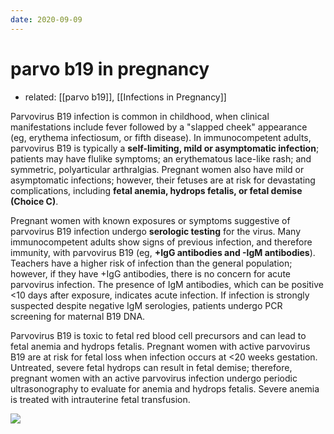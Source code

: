 ```yaml
---
date: 2020-09-09
---
```


# parvo b19 in pregnancy

- related: [[parvo b19]], [[Infections in Pregnancy]]

Parvovirus B19 infection is common in childhood, when clinical manifestations include fever followed by a "slapped cheek" appearance (eg, erythema infectiosum, or fifth disease).  In immunocompetent adults, parvovirus B19 is typically a **self-limiting, mild or asymptomatic infection**; patients may have flulike symptoms; an erythematous lace-like rash; and symmetric, polyarticular arthralgias.  Pregnant women also have mild or asymptomatic infections; however, their fetuses are at risk for devastating complications, including **fetal anemia, hydrops fetalis, or fetal demise (Choice C)**.

Pregnant women with known exposures or symptoms suggestive of parvovirus B19 infection undergo **serologic testing** for the virus.  Many immunocompetent adults show signs of previous infection, and therefore immunity, with parvovirus B19 (eg, **+IgG antibodies and -IgM antibodies**).  Teachers have a higher risk of infection than the general population; however, if they have +IgG antibodies, there is no concern for acute parvovirus infection.  The presence of IgM antibodies, which can be positive <10 days after exposure, indicates acute infection.  If infection is strongly suspected despite negative IgM serologies, patients undergo PCR screening for maternal B19 DNA.

Parvovirus B19 is toxic to fetal red blood cell precursors and can lead to fetal anemia and hydrops fetalis.  Pregnant women with active parvovirus B19 are at risk for fetal loss when infection occurs at <20 weeks gestation.  Untreated, severe fetal hydrops can result in fetal demise; therefore, pregnant women with an active parvovirus infection undergo periodic ultrasonography to evaluate for anemia and hydrops fetalis.  Severe anemia is treated with intrauterine fetal transfusion.

![](https://photos.thisispiggy.com/file/wikiFiles/20200909203145_7.png)
